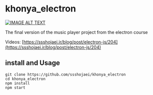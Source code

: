 # khonya_electron

[![IMAGE ALT TEXT](http://img.youtube.com/vi/BatgPhXOq-8/0.jpg)](http://www.youtube.com/watch?v=BatgPhXOq-8 'Khonya Player Demo')

The final version of the music player project from the electron course

Videos:
[https://ssshojaei.ir/blog/post/electron-js/204](https://ssshojaei.ir/blog/post/electron-js/204)

## install and Usage

    git clone https://github.com/ssshojaei/khonya_electron
    cd khonya_electron
    npm install
    npm start
